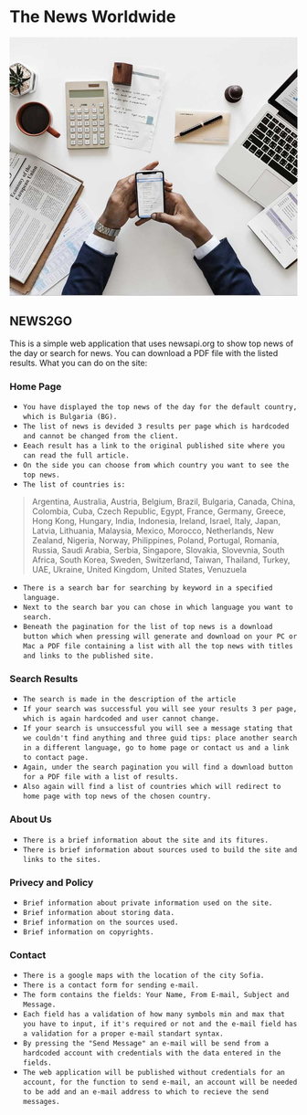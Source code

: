 # The News Worldwide

![](NewsWorldwide/wwwroot/img/about-img.jpg)

## NEWS2GO

This is a simple web application that uses newsapi.org to show top news of the day or search for news. You can download a PDF file with the listed results. What you can do on the site:

### Home Page
- `You have displayed the top news of the day for the default country, which is Bulgaria (BG).`
- `The list of news is devided 3 results per page which is hardcoded and cannot be changed from the client.`
- `Eeach result has a link to the original published site where you can read the full article.`
- `On the side you can choose from which country you want to see the top news.`
- `The list of countries is:`
 > Argentina,
 > Australia,
 > Austria,
 > Belgium,
 > Brazil,
 > Bulgaria,
 > Canada,
 > China,
 > Colombia,
 > Cuba,
 > Czech Republic,
 > Egypt,
 > France,
 > Germany,
 > Greece,
 > Hong Kong,
 > Hungary,
 > India,
 > Indonesia,
 > Ireland,
 > Israel,
 > Italy,
 > Japan,
 > Latvia,
 > Lithuania,
 > Malaysia,
 > Mexico,
 > Morocco,
 > Netherlands,
 > New Zealand,
 > Nigeria,
 > Norway,
 > Philippines,
 > Poland,
 > Portugal,
 > Romania,
 > Russia,
 > Saudi Arabia,
 > Serbia,
 > Singapore,
 > Slovakia,
 > Slovevnia,
 > South Africa,
 > South Korea,
 > Sweden,
 > Switzerland,
 > Taiwan,
 > Thailand,
 > Turkey,
 > UAE,
 > Ukraine,
 > United Kingdom,
 > United States,
 > Venuzuela
- `There is a search bar for searching by keyword in a specified language.`
- `Next to the search bar you can chose in which language you want to search.`
- `Beneath the pagination for the list of top news is a download button which when pressing will generate and download on your PC or Mac a PDF file containing a list with all the top news with titles and links to the published site.`

### Search Results
- `The search is made in the description of the article`
- `If your search was successful you will see your results 3 per page, which is again hardcoded and user cannot change.`
- `If your search is unsuccessful you will see a message stating that we couldn't find anything and three guid tips: place another search in a different language, go to home page or contact us and a link to contact page.`
- `Again, under the search pagination you will find a download button for a PDF file with a list of results.`
- `Also again will find a list of countries which will redirect to home page with top news of the chosen country.`

### About Us
- `There is a brief information about the site and its fitures.`
- `There is brief information about sources used to build the site and links to the sites.`

### Privecy and Policy
- `Brief information about private information used on the site.`
- `Brief information about storing data.`
- `Brief information on the sources used.`
- `Brief information on copyrights.`

### Contact
- `There is a google maps with the location of the city Sofia.`
- `There is a contact form for sending e-mail.`
- `The form contains the fields: Your Name, From E-mail, Subject and Message.`
- `Each field has a validation of how many symbols min and max that you have to input, if it's required or not and the e-mail field has a validation for a proper e-mail standart syntax.`
- `By pressing the "Send Message" an e-mail will be send from a hardcoded account with credentials with the data entered in the fields.`
- `The web application will be published without credentials for an account, for the function to send e-mail, an account will be needed to be add and an e-mail address to which to recieve the send messages.`
